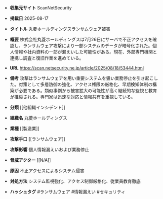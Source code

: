 - **収集元サイト**
ScanNetSecurity

- **掲載日**
2025-08-17

- **タイトル**
丸菱ホールディングスランサムウェア被害

- **概要**
株式会社丸菱ホールディングスは7月26日にサーバで不正アクセスを確認し、ランサムウェア攻撃により一部システムのデータが暗号化された。個人情報や社内資料の一部が漏えいした可能性がある。現在、外部専門機関と連携し調査と復旧作業を進めている。

- **URL**
https://scan.netsecurity.ne.jp/article/2025/08/18/53444.html

- **備考**
攻撃はランサムウェアを用い重要システムを狙い業務停止を引き起こした。対策として多層防御の強化、アクセス権限の厳格化、早期検知体制の構築が必要である。類似事例から被害拡大の可能性が高く継続的な監視と教育が推奨される。専門家は迅速な対応と情報共有を重視している。

- **分類**
[[他組織インシデント]]

- **組織名**
丸菱ホールディングス

- **業種**
[[製造業]]

- **攻撃手口**
[[ランサムウェア]]

- **攻撃影響**
個人情報漏えいおよび業務停止

- **脅威アクター**
[[N/A]]

- **原因**
不正アクセスによるシステム侵害

- **対処方法**
システム監視強化、アクセス制御厳格化、従業員教育徹底

- **ハッシュタグ**
#ランサムウェア #情報漏えい #セキュリティ
